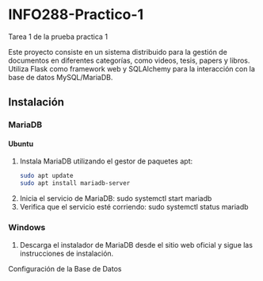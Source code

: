 # INFO288-Practico-1
Tarea 1 de la prueba practica 1

Este proyecto consiste en un sistema distribuido para la gestión de documentos en diferentes categorías, como videos, tesis, papers y libros. Utiliza Flask como framework web y SQLAlchemy para la interacción con la base de datos MySQL/MariaDB.

## Instalación

### MariaDB

#### Ubuntu
1. Instala MariaDB utilizando el gestor de paquetes apt:
   ```bash
   sudo apt update
   sudo apt install mariadb-server
2. Inicia el servicio de MariaDB:
   sudo systemctl start mariadb
3. Verifica que el servicio esté corriendo:
     sudo systemctl status mariadb
### Windows

1. Descarga el instalador de MariaDB desde el sitio web oficial y sigue las instrucciones de instalación.

Configuración de la Base de Datos

